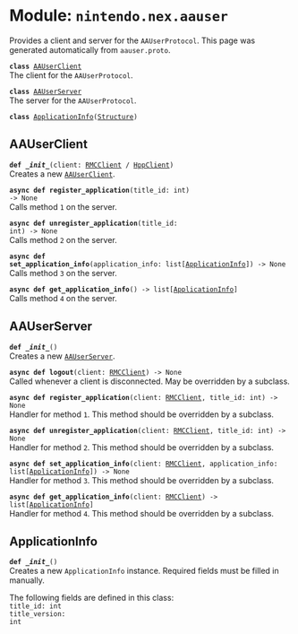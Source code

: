 
# Module: <code>nintendo.nex.aauser</code>

Provides a client and server for the `AAUserProtocol`. This page was generated automatically from `aauser.proto`.

<code>**class** [AAUserClient](#aauserclient)</code><br>
<span class="docs">The client for the `AAUserProtocol`.</span>

<code>**class** [AAUserServer](#aauserserver)</code><br>
<span class="docs">The server for the `AAUserProtocol`.</span>

<code>**class** [ApplicationInfo](#applicationinfo)([Structure](common.md))</code><br>

## AAUserClient
<code>**def _\_init__**(client: [RMCClient](rmc.md#rmcclient) / [HppClient](hpp.md#hppclient))</code><br>
<span class="docs">Creates a new [`AAUserClient`](#aauserclient).</span>

<code>**async def register_application**(title_id: int) -> None</code><br>
<span class="docs">Calls method `1` on the server.</span>

<code>**async def unregister_application**(title_id: int) -> None</code><br>
<span class="docs">Calls method `2` on the server.</span>

<code>**async def set_application_info**(application_info: list[[ApplicationInfo](#applicationinfo)]) -> None</code><br>
<span class="docs">Calls method `3` on the server.</span>

<code>**async def get_application_info**() -> list[[ApplicationInfo](#applicationinfo)]</code><br>
<span class="docs">Calls method `4` on the server.</span>

## AAUserServer
<code>**def _\_init__**()</code><br>
<span class="docs">Creates a new [`AAUserServer`](#aauserserver).</span>

<code>**async def logout**(client: [RMCClient](rmc.md#rmcclient)) -> None</code><br>
<span class="docs">Called whenever a client is disconnected. May be overridden by a subclass.</span>

<code>**async def register_application**(client: [RMCClient](rmc.md#rmcclient), title_id: int) -> None</code><br>
<span class="docs">Handler for method `1`. This method should be overridden by a subclass.</span>

<code>**async def unregister_application**(client: [RMCClient](rmc.md#rmcclient), title_id: int) -> None</code><br>
<span class="docs">Handler for method `2`. This method should be overridden by a subclass.</span>

<code>**async def set_application_info**(client: [RMCClient](rmc.md#rmcclient), application_info: list[[ApplicationInfo](#applicationinfo)]) -> None</code><br>
<span class="docs">Handler for method `3`. This method should be overridden by a subclass.</span>

<code>**async def get_application_info**(client: [RMCClient](rmc.md#rmcclient)) -> list[[ApplicationInfo](#applicationinfo)]</code><br>
<span class="docs">Handler for method `4`. This method should be overridden by a subclass.</span>

## ApplicationInfo
<code>**def _\_init__**()</code><br>
<span class="docs">Creates a new `ApplicationInfo` instance. Required fields must be filled in manually.</span>

The following fields are defined in this class:<br>
<span class="docs">
<code>title_id: int</code><br>
<code>title_version: int</code><br>
</span><br>

